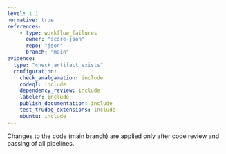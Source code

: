 ```yaml
---
level: 1.1
normative: true
references:
    - type: workflow_failures
      owner: "score-json"
      repo: "json"
      branch: "main"
evidence:
  type: "check_artifact_exists"
  configuration:
    check_amalgamation: include
    codeql: include
    dependency_review: include
    labeler: include
    publish_documentation: include
    test_trudag_extensions: include
    ubuntu: include
---
```


Changes to the code (main branch) are applied only after code review and passing of all pipelines.
